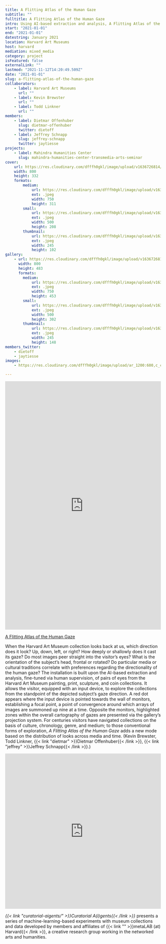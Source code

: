 ```yaml
---
title: A Flitting Atlas of the Human Gaze
subtitle: ""
fulltitle: A Flitting Atlas of the Human Gaze
intro: Using AI-based extraction and analysis, A Flitting Atlas of the Human Gaze allows the visitor to explore the museum through the eyes of the subjects of artworks.
start: "2021-01-01"
end: "2021-01-01"
datestring: January 2021
location: Harvard Art Museums
host: harvard
mediation: mixed_media
category: project
isFeatured: false
externalLink: ""
lastmod: "2021-11-12T14:20:49.509Z"
date: "2021-01-01"
slug: a-flitting-atlas-of-the-human-gaze
collaborators:
    - label: Harvard Art Museums
      url: ""
    - label: Kevin Brewster
      url: ""
    - label: Todd Linkner
      url: ""
members:
    - label: Dietmar Offenhuber
      slug: dietmar-offenhuber
      twitter: dietoff
    - label: Jeffrey Schnapp
      slug: jeffrey-schnapp
      twitter: jaytiesse
projects:
    - label: Mahindra Humanities Center
      slug: mahindra-humanities-center-transmedia-arts-seminar
cover:
    url: https://res.cloudinary.com/dfffh0gkl/image/upload/v1636726814/flitting2_8f3cb9ec33.jpg
    width: 800
    height: 332
    formats:
        medium:
            url: https://res.cloudinary.com/dfffh0gkl/image/upload/v1636726815/medium_flitting2_8f3cb9ec33.jpg
            ext: .jpeg
            width: 750
            height: 311
        small:
            url: https://res.cloudinary.com/dfffh0gkl/image/upload/v1636726815/small_flitting2_8f3cb9ec33.jpg
            ext: .jpeg
            width: 500
            height: 208
        thumbnail:
            url: https://res.cloudinary.com/dfffh0gkl/image/upload/v1636726815/thumbnail_flitting2_8f3cb9ec33.jpg
            ext: .jpeg
            width: 245
            height: 102
gallery:
    - url: https://res.cloudinary.com/dfffh0gkl/image/upload/v1636726814/flitting1_35753f05cc.jpg
      width: 800
      height: 483
      formats:
        medium:
            url: https://res.cloudinary.com/dfffh0gkl/image/upload/v1636726815/medium_flitting1_35753f05cc.jpg
            ext: .jpeg
            width: 750
            height: 453
        small:
            url: https://res.cloudinary.com/dfffh0gkl/image/upload/v1636726816/small_flitting1_35753f05cc.jpg
            ext: .jpeg
            width: 500
            height: 302
        thumbnail:
            url: https://res.cloudinary.com/dfffh0gkl/image/upload/v1636726815/thumbnail_flitting1_35753f05cc.jpg
            ext: .jpeg
            width: 245
            height: 148
members_twitter:
    - dietoff
    - jaytiesse
images:
    - https://res.cloudinary.com/dfffh0gkl/image/upload/ar_1200:600,c_crop/c_limit,h_1200,w_600/v1636726814/flitting2_8f3cb9ec33.jpg

---
```

<iframe src="https://metalabharvard.github.io/ars-flittingatlasofthegaze/" width="100%" height="800" frameborder="0" title="A Flitting Atlas of the Human Gaze"></iframe><br />

[A Flitting Atlas of the Human Gaze](https://metalabharvard.github.io/ars-flittingatlasofthegaze/)

When the Harvard Art Museum collection looks back at us, which direction does it look? Up, down, left, or right? How deeply or shallowly does it cast its gaze? Do most images peer straight into the visitor’s eyes? What is the orientation of the subject’s head, frontal or rotated? Do particular media or cultural traditions correlate with preferences regarding the directionality of the human gaze? The installation is built upon the AI-based extraction and analysis, fine-tuned via human supervision, of pairs of eyes from the Harvard Art Museum painting, print, sculpture, and coin collections. It allows the visitor, equipped with an input device, to explore the collections from the standpoint of the depicted subject’s gaze direction. A red dot appears where the input device is pointed towards the wall of monitors, establishing a focal point, a point of convergence around which arrays of images are summoned up nine at a time. Opposite the monitors, highlighted zones within the overall cartography of gazes are presented via the gallery’s projection system. For centuries visitors have navigated collections on the basis of culture, chronology, genre, and medium; to those conventional forms of exploration, *A Flitting Atlas of the Human Gaze* adds a new mode based on the distribution of looks across media and time. (Kevin Brewster, Todd Linkner, {{< link "dietmar" >}}Dietmar Offenhuber{{< /link >}}, {{< link "jeffrey" >}}Jeffrey Schnapp{{< /link >}}.)
<iframe src="https://player.vimeo.com/video/409079272" width="100%" height="500" frameborder="0" allow="autoplay; fullscreen" allowfullscreen></iframe>
  
*{{< link "curatorial-aigents/" >}}Curatorial A(i)gents{{< /link >}}* presents a series of machine-learning-based experiments with museum collections and data developed by members and affiliates of {{< link "" >}}metaLAB (at) Harvard{{< /link >}}, a creative research group working in the networked arts and humanities.